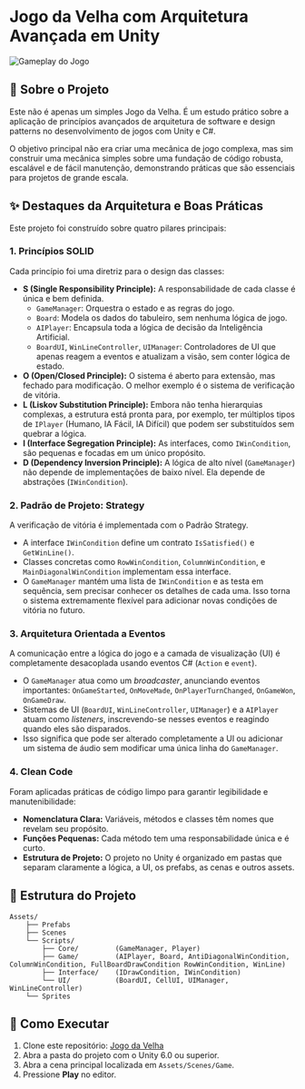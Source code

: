 # Jogo da Velha com Arquitetura Avançada em Unity

![Gameplay do Jogo](Sprites/jogo.gif)

## 🎯 Sobre o Projeto

Este não é apenas um simples Jogo da Velha. É um estudo prático sobre a aplicação de princípios avançados de arquitetura de software e design patterns no desenvolvimento de jogos com Unity e C#.

O objetivo principal não era criar uma mecânica de jogo complexa, mas sim construir uma mecânica simples sobre uma fundação de código robusta, escalável e de fácil manutenção, demonstrando práticas que são essenciais para projetos de grande escala.

## ✨ Destaques da Arquitetura e Boas Práticas

Este projeto foi construído sobre quatro pilares principais:

### 1. **Princípios SOLID**

Cada princípio foi uma diretriz para o design das classes:

* **S (Single Responsibility Principle):** A responsabilidade de cada classe é única e bem definida.
    * `GameManager`: Orquestra o estado e as regras do jogo.
    * `Board`: Modela os dados do tabuleiro, sem nenhuma lógica de jogo.
    * `AIPlayer`: Encapsula toda a lógica de decisão da Inteligência Artificial.
    * `BoardUI`, `WinLineController`, `UIManager`: Controladores de UI que apenas reagem a eventos e atualizam a visão, sem conter lógica de estado.
* **O (Open/Closed Principle):** O sistema é aberto para extensão, mas fechado para modificação. O melhor exemplo é o sistema de verificação de vitória.
* **L (Liskov Substitution Principle):** Embora não tenha hierarquias complexas, a estrutura está pronta para, por exemplo, ter múltiplos tipos de `IPlayer` (Humano, IA Fácil, IA Difícil) que podem ser substituídos sem quebrar a lógica.
* **I (Interface Segregation Principle):** As interfaces, como `IWinCondition`, são pequenas e focadas em um único propósito.
* **D (Dependency Inversion Principle):** A lógica de alto nível (`GameManager`) não depende de implementações de baixo nível. Ela depende de abstrações (`IWinCondition`).

### 2. **Padrão de Projeto: Strategy**

A verificação de vitória é implementada com o Padrão Strategy.
* A interface `IWinCondition` define um contrato `IsSatisfied()` e `GetWinLine()`.
* Classes concretas como `RowWinCondition`, `ColumnWinCondition`, e `MainDiagonalWinCondition` implementam essa interface.
* O `GameManager` mantém uma lista de `IWinCondition` e as testa em sequência, sem precisar conhecer os detalhes de cada uma. Isso torna o sistema extremamente flexível para adicionar novas condições de vitória no futuro.

### 3. **Arquitetura Orientada a Eventos**

A comunicação entre a lógica do jogo e a camada de visualização (UI) é completamente desacoplada usando eventos C# (`Action` e `event`).
* O `GameManager` atua como um *broadcaster*, anunciando eventos importantes: `OnGameStarted`, `OnMoveMade`, `OnPlayerTurnChanged`, `OnGameWon`, `OnGameDraw`.
* Sistemas de UI (`BoardUI`, `WinLineController`, `UIManager`) e a `AIPlayer` atuam como *listeners*, inscrevendo-se nesses eventos e reagindo quando eles são disparados.
* Isso significa que pode ser alterado completamente a UI ou adicionar um sistema de áudio sem modificar uma única linha do `GameManager`.

### 4. **Clean Code**

Foram aplicadas práticas de código limpo para garantir legibilidade e manutenibilidade:
* **Nomenclatura Clara:** Variáveis, métodos e classes têm nomes que revelam seu propósito.
* **Funções Pequenas:** Cada método tem uma responsabilidade única e é curto.
* **Estrutura de Projeto:** O projeto no Unity é organizado em pastas que separam claramente a lógica, a UI, os prefabs, as cenas e outros assets.

## 📁 Estrutura do Projeto

```
Assets/
    ├── Prefabs
    ├── Scenes
    └── Scripts/
        ├── Core/         (GameManager, Player)
        ├── Game/         (AIPlayer, Board, AntiDiagonalWinCondition, ColumnWinCondition, FullBoardDrawCondition RowWinCondition, WinLine)
        ├── Interface/    (IDrawCondition, IWinCondition)
        └── UI/           (BoardUI, CellUI, UIManager, WinLineController)
    └── Sprites   
```

## 🚀 Como Executar

1.  Clone este repositório: [Jogo da Velha](https://github.com/geisonsile/tictactoe.git)
2.  Abra a pasta do projeto com o Unity 6.0 ou superior.
3.  Abra a cena principal localizada em `Assets/Scenes/Game`.
4.  Pressione **Play** no editor.